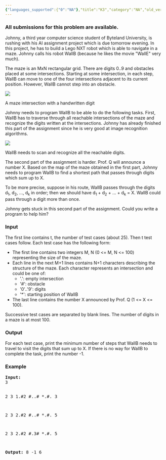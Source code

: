 ```yaml
---
{"languages_supported":{"0":"NA"},"title":"K3","category":"NA","old_version":true,"problem_code":"K3","tags":{"0":"NA"},"layout":"problem"}
---
```


<h3> All submissions for this problem are available. </h3><p>Johnny, a third year computer science student of Byteland University, is rushing with his AI assignment project which is due tomorrow evening. In this project, he has to build a Lego NXT robot which is able to navigate in a maze. Johnny calls his robot WallB (because he likes the movie "WallE" very much).</p>
<p>The maze is an MxN rectangular grid. There are digits 0..9 and obstacles placed at some intersections. Starting at some intersection, in each step, WallB can move to one of the four intersections adjacent to its current position. However, WallB cannot step into an obstacle.</p>
<p><img src="/themes/abessive/images/contests/digimaze1.jpg" /></p>
<p>A maze intersection with a handwritten digit</p>
<p>Johnny needs to program WallB to be able to do the following tasks. First, WallB has to traverse through all reachable intersections of the maze and recognize the digits written at the intersections. Johnny has already finished this part of the assignment since he is very good at image recognition algorithms.</p>
<p><img src="/themes/abessive/images/contests/digimaze2.jpg" /></p>
<p>WallB needs to scan and recognize all the reachable digits.</p>
<p>The second part of the assignment is harder. Prof. Q will announce a number X. Based on the map of the maze obtained in the first part, Johnny needs to program WallB to find a shortest path that passes through digits which sum up to X.</p>
<p>To be more precise, suppose in his route, WallB passes through the digits d<sub>1</sub>, d<sub>2</sub>, ..., d<sub>k</sub> in order; then we should have d<sub>1</sub> + d<sub>2</sub> + ... + d<sub>k</sub> = X. WallB could pass through a digit more than once.</p>
<p>Johnny gets stuck in this second part of the assignment. Could you write a program to help him?</p>
<h3>Input</h3>
<p>The first line contains t, the number of test cases (about 25). Then t test cases follow. Each test case has the following form:</p>
<ul>
<li>The first line contains two integers M, N (0 &lt;= M, N &lt;= 100) representing the size of the maze.</li>
<li>Each line in the next M+1 lines contains N+1 characters describing the structure of the maze. Each character represents an intersection and could be one of: 
<ul>
<li>'.': empty intersection</li>
<li>'#': obstacle</li>
<li>'0'..'9': digits</li>
<li>'*': starting position of WallB</li>
</ul>
</li>
<li>The last line contains the number X announced by Prof. Q (1 &lt;= X &lt;= 100).</li>
</ul>
<p>Successive test cases are separated by blank lines.  The number of digits in a maze is at most 100.</p>
<h3>Output</h3>
<p>For each test case, print the minimum number of steps that WallB needs to travel to visit the digits that sum up to X. If there is no way for WallB to complete the task, print the number -1.</p>
<h3>Example</h3>
<pre><b>Input:</b>
3

2 3
1.#2
#..#
*.#.
3

2 3
2.#2
#..#
*.#.
5

2 3
2.#2
#.3#
*.#.
5

<b>Output:</b>
8
-1
6
</pre>
<p></p>    